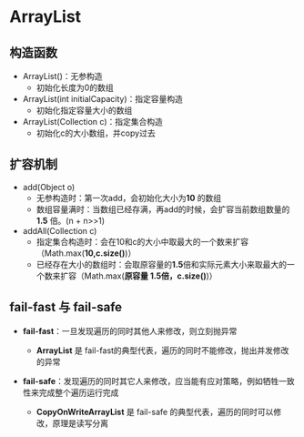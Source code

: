 # ArrayList

## 构造函数

- ArrayList()：无参构造
    - 初始化长度为0的数组
- ArrayList(int initialCapacity)：指定容量构造
    - 初始化指定容量大小的数组
- ArrayList(Collection c)：指定集合构造
    - 初始化c的大小数组，并copy过去

## 扩容机制

- add(Object o)
    - 无参构造时：第一次add，会初始化大小为**10** 的数组
    - 数组容量满时：当数组已经存满，再add的时候，会扩容当前数组数量的**1.5** 倍。(n + n>>1)
- addAll(Collection c)
    - 指定集合构造时：会在10和c的大小中取最大的一个数来扩容（Math.max(**10,c.size()**)）
    - 已经存在大小的数组时：会取原容量的**1.5**倍和实际元素大小来取最大的一个数来扩容（Math.max(**原容量 1.5倍，c.size()**)）

## fail-fast 与 fail-safe

- **fail-fast**：一旦发现遍历的同时其他人来修改，则立刻抛异常
    - **ArrayList** 是 fail-fast的典型代表，遍历的同时不能修改，抛出并发修改的异常

- **fail-safe**：发现遍历的同时其它人来修改，应当能有应对策略，例如牺牲一致性来完成整个遍历运行完成
    - **CopyOnWriteArrayList** 是 fail-safe 的典型代表，遍历的同时可以修改，原理是读写分离



